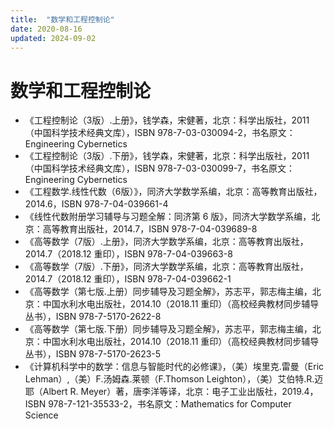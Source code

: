 ```yaml
---
title:  "数学和工程控制论"
date: 2020-08-16
updated: 2024-09-02
---
```


# 数学和工程控制论 #

- 《工程控制论（3版）.上册》，钱学森，宋健著，北京：科学出版社，2011（中国科学技术经典文库），ISBN 978-7-03-030094-2，书名原文：Engineering Cybernetics
- 《工程控制论（3版）.下册》，钱学森，宋健著，北京：科学出版社，2011（中国科学技术经典文库），ISBN 978-7-03-030099-7，书名原文：Engineering Cybernetics
- 《工程数学.线性代数（6版）》，同济大学数学系编，北京：高等教育出版社，2014.6，ISBN 978-7-04-039661-4
- 《线性代数附册学习辅导与习题全解：同济第 6 版》，同济大学数学系编，北京：高等教育出版社，2014.7，ISBN 978-7-04-039689-8
- 《高等数学（7版）.上册》，同济大学数学系编，北京：高等教育出版社，2014.7（2018.12 重印），ISBN 978-7-04-039663-8
- 《高等数学（7版）.下册》，同济大学数学系编，北京：高等教育出版社，2014.7（2018.12 重印），ISBN 978-7-04-039662-1
- 《高等数学（第七版.上册）同步辅导及习题全解》，苏志平，郭志梅主编，北京：中国水利水电出版社，2014.10（2018.11 重印）（高校经典教材同步辅导丛书），ISBN 978-7-5170-2622-8
- 《高等数学（第七版.下册）同步辅导及习题全解》，苏志平，郭志梅主编，北京：中国水利水电出版社，2014.10（2018.11 重印）（高校经典教材同步辅导丛书），ISBN 978-7-5170-2623-5
- 《计算机科学中的数学：信息与智能时代的必修课》，（美）埃里克.雷曼（Eric Lehman）,（美）F.汤姆森.莱顿（F.Thomson Leighton），（美）艾伯特.R.迈耶（Albert R. Meyer）著，唐李洋等译，北京：电子工业出版社，2019.4，ISBN 978-7-121-35533-2，书名原文：Mathematics for Computer Science